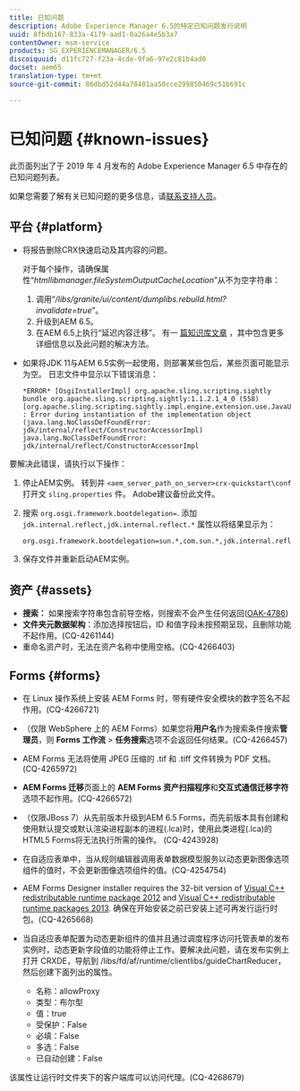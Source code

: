 ```yaml
---
title: 已知问题
description: Adobe Experience Manager 6.5的特定已知问题发行说明
uuid: 8fbdb167-833a-4179-aad1-0a26a4e5b3a7
contentOwner: msm-service
products: SG_EXPERIENCEMANAGER/6.5
discoiquuid: d11fc727-f23a-4cde-9fa6-97e2c81b4ad0
docset: aem65
translation-type: tm+mt
source-git-commit: 86dbd52d44a78401aa50cce299850469c51b691c

---
```



# 已知问题 {#known-issues}

此页面列出了于 2019 年 4 月发布的 Adobe Experience Manager 6.5 中存在的已知问题列表。

如果您需要了解有关已知问题的更多信息，请[联系支持人员](https://helpx.adobe.com/support/experience-manager.html)。

## 平台 {#platform}

* 将报告删除CRX快速启动及其内容的问题。

   对于每个操作，请确保属性“*htmllibmanager.fileSystemOutputCacheLocation*”从不为空字符串：

   1. 调用“*/libs/granite/ui/content/dumplibs.rebuild.html?invalidate=true*”。
   2. 升级到AEM 6.5。
   3. 在AEM 6.5上执行“延迟内容迁移”。
   有一 [篇知识库文章](https://helpx.adobe.com/experience-manager/kb/avoid-crx-quickstart-deletion-in-aem-6-5.html) ，其中包含更多详细信息以及此问题的解决方法。

* 如果将JDK 11与AEM 6.5实例一起使用，则部署某些包后，某些页面可能显示为空。 日志文件中显示以下错误消息：

   ```
   *ERROR* [OsgiInstallerImpl] org.apache.sling.scripting.sightly bundle org.apache.sling.scripting.sightly:1.1.2.1_4_0 (558)[org.apache.sling.scripting.sightly.impl.engine.extension.use.JavaUseProvider(3345)] : Error during instantiation of the implementation object (java.lang.NoClassDefFoundError: jdk/internal/reflect/ConstructorAccessorImpl)
   java.lang.NoClassDefFoundError: jdk/internal/reflect/ConstructorAccessorImpl
   ```

要解决此错误，请执行以下操作：

1. 停止AEM实例。 转到并 `<aem_server_path_on_server>crx-quickstart\conf` 打开文 `sling.properties` 件。 Adobe建议备份此文件。

2. 搜索 `org.osgi.framework.bootdelegation=`. 添加 `jdk.internal.reflect,jdk.internal.reflect.*` 属性以将结果显示为：

   ```
   org.osgi.framework.bootdelegation=sun.*,com.sun.*,jdk.internal.reflect,jdk.internal.reflect.*
   ```

3. 保存文件并重新启动AEM实例。

## 资产 {#assets}

* **搜索：** 如果搜索字符串包含前导空格，则搜索不会产生任何返回([OAK-4786](https://issues.apache.org/jira/browse/OAK-4786))
* **文件夹元数据架构**：添加选择按钮后，ID 和值字段未按预期呈现，且删除功能不起作用。(CQ-4261144)
* 重命名资产时，无法在资产名称中使用空格。(CQ-4266403)

## Forms {#forms}

* 在 Linux 操作系统上安装 AEM Forms 时，带有硬件安全模块的数字签名不起作用。(CQ-4266721)
* （仅限 WebSphere 上的 AEM Forms）如果您将&#x200B;**用户名**&#x200B;作为搜索条件搜索&#x200B;**管理员**，则 **Forms 工作流** > **任务搜索**&#x200B;选项不会返回任何结果。(CQ-4266457)

* AEM Forms 无法将使用 JPEG 压缩的 .tif 和 .tiff 文件转换为 PDF 文档。(CQ-4265972)
* **AEM Forms 迁移**&#x200B;页面上的 **AEM Forms 资产扫描程序**&#x200B;和&#x200B;**交互式通信迁移字符**&#x200B;选项不起作用。(CQ-4266572)

* （仅限JBoss 7）从先前版本升级到AEM 6.5 Forms，而先前版本具有创建和使用默认提交或默认渲染进程副本的进程(.lca)时，使用此类进程(.lca)的HTML5 Forms将无法执行所需的操作。 (CQ-4243928)
* 在自适应表单中，当从规则编辑器调用表单数据模型服务以动态更新图像选项组件的值时，不会更新图像选项组件的值。(CQ-4254754)
* AEM Forms Designer installer requires the 32-bit version of [Visual C++ redistributable runtime package 2012](https://support.microsoft.com/en-in/help/2977003/the-latest-supported-visual-c-downloads) and [Visual C++ redistributable runtime packages 2013](https://support.microsoft.com/en-in/help/3179560/update-for-visual-c-2013-and-visual-c-redistributable-package). 确保在开始安装之前已安装上述可再发行运行时包。(CQ-4265668)

* 当自适应表单配置为动态更新组件的值并且通过调度程序访问托管表单的发布实例时，动态更新字段值的功能将停止工作。要解决此问题，请在发布实例上打开 CRXDE，导航到 /libs/fd/af/runtime/clientlibs/guideChartReducer，然后创建下面列出的属性。

   * 名称：allowProxy
   * 类型：布尔型
   * 值：true
   * 受保护：False
   * 必填：False
   * 多选：False
   * 已自动创建：False

该属性让运行时文件夹下的客户端库可以访问代理。(CQ-4268679)

